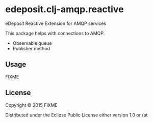 # edeposit.clj-amqp.reactive
eDeposit Reactive Extension for AMQP services

This package helps with connections to AMQP.

- Observable queue
- Publisher method

## Usage

FIXME

## License

Copyright © 2015 FIXME

Distributed under the Eclipse Public License either version 1.0 or (at
